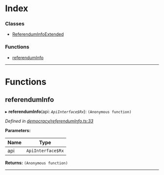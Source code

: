

# Index

### Classes

* [ReferendumInfoExtended](../classes/_democracy_referenduminfo_.referenduminfoextended.md)

### Functions

* [referendumInfo](_democracy_referenduminfo_.md#referenduminfo)

---

# Functions

<a id="referenduminfo"></a>

##  referendumInfo

▸ **referendumInfo**(api: *`ApiInterface$Rx`*): `(Anonymous function)`

*Defined in [democracy/referendumInfo.ts:33](https://github.com/polkadot-js/api/blob/f820dfc/packages/api-derive/src/democracy/referendumInfo.ts#L33)*

**Parameters:**

| Name | Type |
| ------ | ------ |
| api | `ApiInterface$Rx` |

**Returns:** `(Anonymous function)`

___

